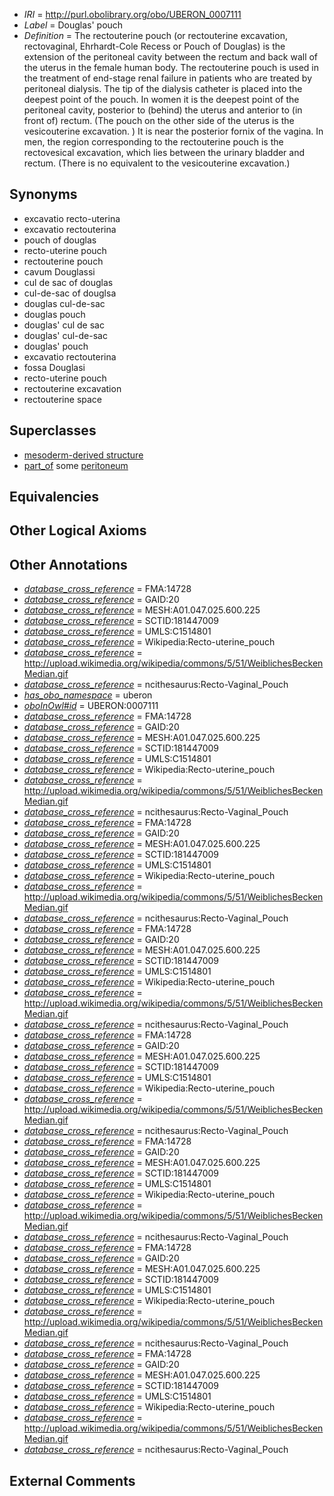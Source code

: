  * *IRI* = http://purl.obolibrary.org/obo/UBERON_0007111
 * *Label* = Douglas' pouch
 * *Definition* = The rectouterine pouch (or rectouterine excavation, rectovaginal, Ehrhardt-Cole Recess or Pouch of Douglas) is the extension of the peritoneal cavity between the rectum and back wall of the uterus in the female human body. The rectouterine pouch is used in the treatment of end-stage renal failure in patients who are treated by peritoneal dialysis. The tip of the dialysis catheter is placed into the deepest point of the pouch. In women it is the deepest point of the peritoneal cavity, posterior to (behind) the uterus and anterior to (in front of) rectum. (The pouch on the other side of the uterus is the vesicouterine excavation. ) It is near the posterior fornix of the vagina. In men, the region corresponding to the rectouterine pouch is the rectovesical excavation, which lies between the urinary bladder and rectum. (There is no equivalent to the vesicouterine excavation.)

## Synonyms

 * excavatio recto-uterina
 * excavatio rectouterina
 * pouch of douglas
 * recto-uterine pouch
 * rectouterine pouch
 * cavum Douglassi
 * cul de sac of douglas
 * cul-de-sac of douglsa
 * douglas cul-de-sac
 * douglas pouch
 * douglas' cul de sac
 * douglas' cul-de-sac
 * douglas' pouch
 * excavatio rectouterina
 * fossa Douglasi
 * recto-uterine pouch
 * rectouterine excavation
 * rectouterine space

## Superclasses

 * [mesoderm-derived structure](../../UBERON/20/UBERON_0004120.md)
 * [part_of](../../BFO/50/BFO_0000050.md) some [peritoneum](../../UBERON/58/UBERON_0002358.md)

## Equivalencies


## Other Logical Axioms


## Other Annotations

 * *[database_cross_reference](../../ef/oboInOwl#hasDbXref.md)* = FMA:14728
 * *[database_cross_reference](../../ef/oboInOwl#hasDbXref.md)* = GAID:20
 * *[database_cross_reference](../../ef/oboInOwl#hasDbXref.md)* = MESH:A01.047.025.600.225
 * *[database_cross_reference](../../ef/oboInOwl#hasDbXref.md)* = SCTID:181447009
 * *[database_cross_reference](../../ef/oboInOwl#hasDbXref.md)* = UMLS:C1514801
 * *[database_cross_reference](../../ef/oboInOwl#hasDbXref.md)* = Wikipedia:Recto-uterine_pouch
 * *[database_cross_reference](../../ef/oboInOwl#hasDbXref.md)* = http://upload.wikimedia.org/wikipedia/commons/5/51/WeiblichesBeckenMedian.gif
 * *[database_cross_reference](../../ef/oboInOwl#hasDbXref.md)* = ncithesaurus:Recto-Vaginal_Pouch
 * *[has_obo_namespace](../../ce/oboInOwl#hasOBONamespace.md)* = uberon
 * *[oboInOwl#id](../../id/oboInOwl#id.md)* = UBERON:0007111
 * *[database_cross_reference](../../ef/oboInOwl#hasDbXref.md)* = FMA:14728
 * *[database_cross_reference](../../ef/oboInOwl#hasDbXref.md)* = GAID:20
 * *[database_cross_reference](../../ef/oboInOwl#hasDbXref.md)* = MESH:A01.047.025.600.225
 * *[database_cross_reference](../../ef/oboInOwl#hasDbXref.md)* = SCTID:181447009
 * *[database_cross_reference](../../ef/oboInOwl#hasDbXref.md)* = UMLS:C1514801
 * *[database_cross_reference](../../ef/oboInOwl#hasDbXref.md)* = Wikipedia:Recto-uterine_pouch
 * *[database_cross_reference](../../ef/oboInOwl#hasDbXref.md)* = http://upload.wikimedia.org/wikipedia/commons/5/51/WeiblichesBeckenMedian.gif
 * *[database_cross_reference](../../ef/oboInOwl#hasDbXref.md)* = ncithesaurus:Recto-Vaginal_Pouch
 * *[database_cross_reference](../../ef/oboInOwl#hasDbXref.md)* = FMA:14728
 * *[database_cross_reference](../../ef/oboInOwl#hasDbXref.md)* = GAID:20
 * *[database_cross_reference](../../ef/oboInOwl#hasDbXref.md)* = MESH:A01.047.025.600.225
 * *[database_cross_reference](../../ef/oboInOwl#hasDbXref.md)* = SCTID:181447009
 * *[database_cross_reference](../../ef/oboInOwl#hasDbXref.md)* = UMLS:C1514801
 * *[database_cross_reference](../../ef/oboInOwl#hasDbXref.md)* = Wikipedia:Recto-uterine_pouch
 * *[database_cross_reference](../../ef/oboInOwl#hasDbXref.md)* = http://upload.wikimedia.org/wikipedia/commons/5/51/WeiblichesBeckenMedian.gif
 * *[database_cross_reference](../../ef/oboInOwl#hasDbXref.md)* = ncithesaurus:Recto-Vaginal_Pouch
 * *[database_cross_reference](../../ef/oboInOwl#hasDbXref.md)* = FMA:14728
 * *[database_cross_reference](../../ef/oboInOwl#hasDbXref.md)* = GAID:20
 * *[database_cross_reference](../../ef/oboInOwl#hasDbXref.md)* = MESH:A01.047.025.600.225
 * *[database_cross_reference](../../ef/oboInOwl#hasDbXref.md)* = SCTID:181447009
 * *[database_cross_reference](../../ef/oboInOwl#hasDbXref.md)* = UMLS:C1514801
 * *[database_cross_reference](../../ef/oboInOwl#hasDbXref.md)* = Wikipedia:Recto-uterine_pouch
 * *[database_cross_reference](../../ef/oboInOwl#hasDbXref.md)* = http://upload.wikimedia.org/wikipedia/commons/5/51/WeiblichesBeckenMedian.gif
 * *[database_cross_reference](../../ef/oboInOwl#hasDbXref.md)* = ncithesaurus:Recto-Vaginal_Pouch
 * *[database_cross_reference](../../ef/oboInOwl#hasDbXref.md)* = FMA:14728
 * *[database_cross_reference](../../ef/oboInOwl#hasDbXref.md)* = GAID:20
 * *[database_cross_reference](../../ef/oboInOwl#hasDbXref.md)* = MESH:A01.047.025.600.225
 * *[database_cross_reference](../../ef/oboInOwl#hasDbXref.md)* = SCTID:181447009
 * *[database_cross_reference](../../ef/oboInOwl#hasDbXref.md)* = UMLS:C1514801
 * *[database_cross_reference](../../ef/oboInOwl#hasDbXref.md)* = Wikipedia:Recto-uterine_pouch
 * *[database_cross_reference](../../ef/oboInOwl#hasDbXref.md)* = http://upload.wikimedia.org/wikipedia/commons/5/51/WeiblichesBeckenMedian.gif
 * *[database_cross_reference](../../ef/oboInOwl#hasDbXref.md)* = ncithesaurus:Recto-Vaginal_Pouch
 * *[database_cross_reference](../../ef/oboInOwl#hasDbXref.md)* = FMA:14728
 * *[database_cross_reference](../../ef/oboInOwl#hasDbXref.md)* = GAID:20
 * *[database_cross_reference](../../ef/oboInOwl#hasDbXref.md)* = MESH:A01.047.025.600.225
 * *[database_cross_reference](../../ef/oboInOwl#hasDbXref.md)* = SCTID:181447009
 * *[database_cross_reference](../../ef/oboInOwl#hasDbXref.md)* = UMLS:C1514801
 * *[database_cross_reference](../../ef/oboInOwl#hasDbXref.md)* = Wikipedia:Recto-uterine_pouch
 * *[database_cross_reference](../../ef/oboInOwl#hasDbXref.md)* = http://upload.wikimedia.org/wikipedia/commons/5/51/WeiblichesBeckenMedian.gif
 * *[database_cross_reference](../../ef/oboInOwl#hasDbXref.md)* = ncithesaurus:Recto-Vaginal_Pouch
 * *[database_cross_reference](../../ef/oboInOwl#hasDbXref.md)* = FMA:14728
 * *[database_cross_reference](../../ef/oboInOwl#hasDbXref.md)* = GAID:20
 * *[database_cross_reference](../../ef/oboInOwl#hasDbXref.md)* = MESH:A01.047.025.600.225
 * *[database_cross_reference](../../ef/oboInOwl#hasDbXref.md)* = SCTID:181447009
 * *[database_cross_reference](../../ef/oboInOwl#hasDbXref.md)* = UMLS:C1514801
 * *[database_cross_reference](../../ef/oboInOwl#hasDbXref.md)* = Wikipedia:Recto-uterine_pouch
 * *[database_cross_reference](../../ef/oboInOwl#hasDbXref.md)* = http://upload.wikimedia.org/wikipedia/commons/5/51/WeiblichesBeckenMedian.gif
 * *[database_cross_reference](../../ef/oboInOwl#hasDbXref.md)* = ncithesaurus:Recto-Vaginal_Pouch
 * *[database_cross_reference](../../ef/oboInOwl#hasDbXref.md)* = FMA:14728
 * *[database_cross_reference](../../ef/oboInOwl#hasDbXref.md)* = GAID:20
 * *[database_cross_reference](../../ef/oboInOwl#hasDbXref.md)* = MESH:A01.047.025.600.225
 * *[database_cross_reference](../../ef/oboInOwl#hasDbXref.md)* = SCTID:181447009
 * *[database_cross_reference](../../ef/oboInOwl#hasDbXref.md)* = UMLS:C1514801
 * *[database_cross_reference](../../ef/oboInOwl#hasDbXref.md)* = Wikipedia:Recto-uterine_pouch
 * *[database_cross_reference](../../ef/oboInOwl#hasDbXref.md)* = http://upload.wikimedia.org/wikipedia/commons/5/51/WeiblichesBeckenMedian.gif
 * *[database_cross_reference](../../ef/oboInOwl#hasDbXref.md)* = ncithesaurus:Recto-Vaginal_Pouch

## External Comments

